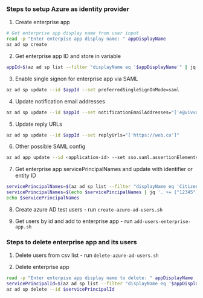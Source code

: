 ### Steps to setup Azure as identity provider

1. Create enterprise app

```bash
# Get enterprise app display name from user input
read -p "Enter enterpise app display name: " appDisplayName
az ad sp create 
```

2. Get enterprise app ID and store in variable

```bash
appId=$(az ad sp list --filter "displayName eq '$appDisplayName'" | jq '.[].appId')
```

3. Enable single signon for enterprise app via SAML

```bash
az ad sp update --id $appId --set preferredSingleSignOnMode=saml
```

4. Update notification email addresses

```bash
az ad sp update --id $appId --set notificationEmailAddresses="['e@vivvo.com', 'fireteam@vivvo.com']"
```

5. Update reply URLs

```bash
az ad sp update --id $appId --set replyUrls="['https://web.ca']"
```

6. Other possible SAML config

```bash
az ad app update --id <application-id> --set sso.saml.assertionElements=<assertion-elements> sso.saml.attributeName=<attribute-name>
```

7. Get enterprise app servicePrincipalNames and update with identifier or entity ID

```bash
servicePrincipalNames=$(az ad sp list --filter "displayName eq 'CitizenOne R3 Dev'" | jq '.[].servicePrincipalNames')
servicePrincipalNames=$(echo $servicePincipalNames | jq '. += ["12345"]')
echo $servicePrincipalNames
```

8. Create azure AD test users - run `create-azure-ad-users.sh`

9. Get users by id and add to enterprise app - run `add-users-enterprise-app.sh`


### Steps to delete enterprise app and its users

1. Delete users from csv list - run `delete-azure-ad-users.sh`

2. Delete enterprise app

```bash
read -p "Enter enterpise app display name to delete: " appDisplayName
servicePrincipalId=$(az ad sp list --filter "displayName eq '$appDisplayName'" | jq '.[].id')
az ad sp delete --id $servicePrincipalId
```